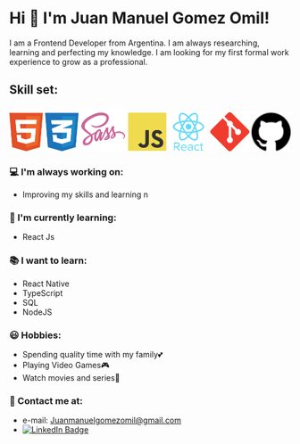 # Hi 👋 I'm Juan Manuel Gomez Omil!

I am a Frontend Developer from Argentina. I am always researching, learning and perfecting my knowledge. I am looking for my first formal work experience to grow as a professional.

## Skill set:

<p align="left">
<img src="./assets/html.svg" height="auto" width="60">
<img src="./assets/css.svg" height="auto" width="60">
<img src="./assets/sass.svg" height="auto" width="80">
<img src="./assets/javascript.svg" height="auto" width="70">
<img src="./assets/react.svg" height="auto" width="70">
<img src="./assets/git.svg" height="auto" width="70">
<img src="./assets/github.svg" height="auto" width="70">
</p>

### 💻 I'm always working on:
- Improving my skills and learning n

### 🌱 I'm currently learning:
- React Js

### 📚 I want to learn:
- React Native
- TypeScript
- SQL
- NodeJS

### 😃 Hobbies:
- Spending quality time with my family💕​
- Playing Video Games🎮​
- Watch movies and series🍿

### 📌 Contact me at:
- e-mail: Juanmanuelgomezomil@gmail.com
- <a href="https://www.linkedin.com/in/juan-manue-gomez-omil/"><img src="https://img.shields.io/badge/LinkedIn-blue?style=for-the-badge&logo=linkedin&logoColor=white" alt="LinkedIn Badge"/></a>
